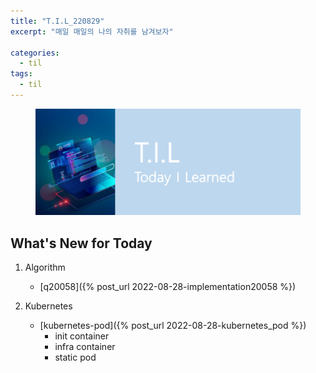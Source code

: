 ```yaml
---
title: "T.I.L_220829"
excerpt: "매일 매일의 나의 자취를 남겨보자"

categories:
  - til
tags:
  - til
---
```

<figure>
    <img src="/assets/images/til_image.png">
</figure>

## What's New for Today   
1. Algorithm
    - [q20058]({% post_url 2022-08-28-implementation20058 %})

     
3. Kubernetes 
    - [kubernetes-pod]({% post_url 2022-08-28-kubernetes_pod %})
       - init container
       - infra container
       - static pod







  




